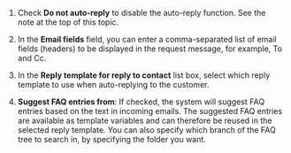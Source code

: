 <!-- markdownlint-disable-file MD041 -->
1. Check **Do not auto-reply** to disable the auto-reply function. See the note at the top of this topic.

1. In the **Email fields** field, you can enter a comma-separated list of email fields (headers) to be displayed in the request message, for example, To and Cc.

1. In the **Reply template for reply to contact** list box, select which reply template to use when auto-replying to the customer.

1. **Suggest FAQ entries from**: If checked, the system will suggest FAQ entries based on the text in incoming emails. The suggested FAQ entries are available as template variables and can therefore be reused in the selected reply template. You can also specify which branch of the FAQ tree to search in, by specifying the folder you want.

